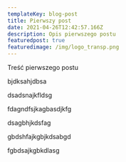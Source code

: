 ```yaml
---
templateKey: blog-post
title: Pierwszy post
date: 2021-04-26T12:42:57.166Z
description: Opis pierwszego postu
featuredpost: true
featuredimage: /img/logo_transp.png
---
```

Treść pierwszego postu

bjdksahjdbsa

dsadsnajkfldsg

fdagndfsjkagbasdjkfg

dsagbhjkdsfag

gbdshfajkgbjkdsabgd

fgbdsajkgbkdlasg